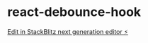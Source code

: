 # react-debounce-hook

[Edit in StackBlitz next generation editor ⚡️](https://stackblitz.com/~/github.com/WalidHelaoui/react-debounce-hook)